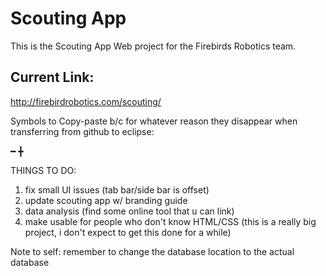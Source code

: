 # Scouting App
This is the Scouting App Web project for the Firebirds Robotics team.

## Current Link:
http://firebirdrobotics.com/scouting/

Symbols to Copy-paste b/c for whatever reason they disappear when transferring from github to eclipse:

━ ╋

THINGS TO DO:
 1) fix small UI issues (tab bar/side bar is offset)
 2) update scouting app w/ branding guide
 3) data analysis (find some online tool that u can link)
 4) make usable for people who don't know HTML/CSS (this is a really big project, i don't expect to get this done for a while)


Note to self: remember to change the database location to the actual database
